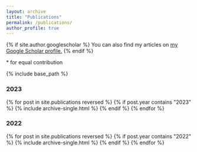 ```yaml
---
layout: archive
title: "Publications"
permalink: /publications/
author_profile: true
---
```


{% if site.author.googlescholar %}
  You can also find my articles on <u><a href="{{site.author.googlescholar}}">my Google Scholar profile</a>.</u>
{% endif %}

$\ast$ for equal contribution

{% include base_path %}

<h3>2023</h3>

{% for post in site.publications reversed %}
  {% if post.year contains "2023" %}
    {% include archive-single.html %}
  {% endif %}
{% endfor %}

<h3>2022</h3>

{% for post in site.publications reversed %}
  {% if post.year contains "2022" %}
    {% include archive-single.html %}
  {% endif %}
{% endfor %}
